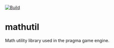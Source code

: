 [![Build](https://github.com/Silverlan/mathutil/actions/workflows/pragma-generic-ci.yml/badge.svg)](https://github.com/Silverlan/mathutil/actions/workflows/pragma-generic-ci.yml)

# mathutil
Math utility library used in the pragma game engine.
